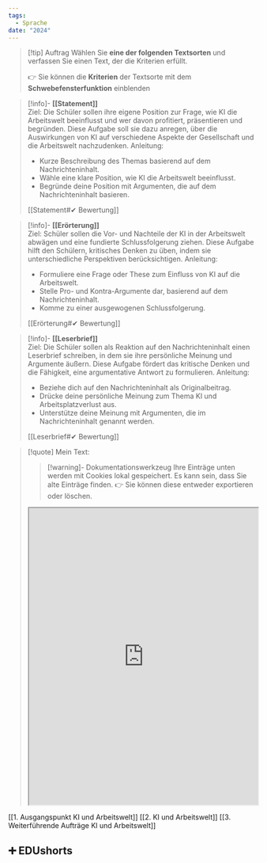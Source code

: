 ```yaml
---
tags:
  - Sprache
date: "2024"
---
```


>[!tip] Auftrag
>Wählen Sie **eine der folgenden Textsorten** und verfassen Sie einen Text, der die Kriterien erfüllt.
>
>👉 Sie können die **Kriterien** der Textsorte mit dem **Schwebefensterfunktion** einblenden


>[!info]- **[[Statement]]**  
>Ziel: Die Schüler sollen ihre eigene Position zur Frage, wie KI die Arbeitswelt beeinflusst und wer davon profitiert, präsentieren und begründen. Diese Aufgabe soll sie dazu anregen, über die Auswirkungen von KI auf verschiedene Aspekte der Gesellschaft und die Arbeitswelt nachzudenken.
>Anleitung:  
>- Kurze Beschreibung des Themas basierend auf dem Nachrichteninhalt.  
>- Wähle eine klare Position, wie KI die Arbeitswelt beeinflusst.  
>- Begründe deine Position mit Argumenten, die auf dem Nachrichteninhalt basieren.
>
>[[Statement#✔ Bewertung]]

>[!info]- **[[Erörterung]]**  
>Ziel: Schüler sollen die Vor- und Nachteile der KI in der Arbeitswelt abwägen und eine fundierte Schlussfolgerung ziehen. Diese Aufgabe hilft den Schülern, kritisches Denken zu üben, indem sie unterschiedliche Perspektiven berücksichtigen.
>Anleitung:  
>- Formuliere eine Frage oder These zum Einfluss von KI auf die Arbeitswelt.  
>- Stelle Pro- und Kontra-Argumente dar, basierend auf dem Nachrichteninhalt.  
>- Komme zu einer ausgewogenen Schlussfolgerung.
>
>[[Erörterung#✔ Bewertung]]

>[!info]- **[[Leserbrief]]**  
>Ziel: Die Schüler sollen als Reaktion auf den Nachrichteninhalt einen Leserbrief schreiben, in dem sie ihre persönliche Meinung und Argumente äußern. Diese Aufgabe fördert das kritische Denken und die Fähigkeit, eine argumentative Antwort zu formulieren.
>Anleitung:  
>- Beziehe dich auf den Nachrichteninhalt als Originalbeitrag.  
>- Drücke deine persönliche Meinung zum Thema KI und Arbeitsplatzverlust aus.  
>- Unterstütze deine Meinung mit Argumenten, die im Nachrichteninhalt genannt werden.
>
>[[Leserbrief#✔ Bewertung]]


   >[!quote] Mein Text:
>>[!warning]- Dokumentationswerkzeug 
>Ihre Einträge unten werden mit Cookies lokal gespeichert. Es kann sein, dass Sie alte Einträge finden. 
>👉 Sie können diese entweder exportieren oder löschen.
>
><iframe width="100%" height="600" src="https://app.Lumi.education/run/KWcs8f" allowfullscreen allow="geolocation *; autoplay; encrypted-media"></iframe>

[[1. Ausgangspunkt KI und Arbeitswelt]]
[[2. KI und Arbeitswelt]]
[[3. Weiterführende Aufträge KI und Arbeitswelt]]

## ➕ EDUshorts
